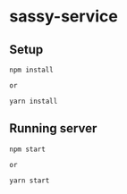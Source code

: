 # sassy-service

## Setup
```
npm install

or

yarn install
```

## Running server
```
npm start

or

yarn start
```

